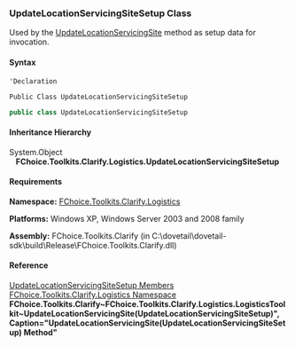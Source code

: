 ﻿### UpdateLocationServicingSiteSetup Class

Used by the [UpdateLocationServicingSite](FChoice.Toolkits.Clarify~FChoice.Toolkits.Clarify.Logistics.LogisticsToolkit~UpdateLocationServicingSite(UpdateLocationServicingSiteSetup).md) method as setup data for invocation.

#### Syntax

```vbnet
'Declaration

Public Class UpdateLocationServicingSiteSetup 
```

```csharp
public class UpdateLocationServicingSiteSetup
```

#### Inheritance Hierarchy

System.Object  
   **FChoice.Toolkits.Clarify.Logistics.UpdateLocationServicingSiteSetup**  

#### Requirements

**Namespace:** [FChoice.Toolkits.Clarify.Logistics](FChoice.Toolkits.Clarify~FChoice.Toolkits.Clarify.Logistics_namespace.md)

**Platforms:** Windows XP, Windows Server 2003 and 2008 family

**Assembly:** FChoice.Toolkits.Clarify (in C:\\dovetail\\dovetail-sdk\\build\\Release\\FChoice.Toolkits.Clarify.dll)

#### Reference

[UpdateLocationServicingSiteSetup Members](FChoice.Toolkits.Clarify~FChoice.Toolkits.Clarify.Logistics.UpdateLocationServicingSiteSetup_members.md)  
[FChoice.Toolkits.Clarify.Logistics Namespace](FChoice.Toolkits.Clarify~FChoice.Toolkits.Clarify.Logistics_namespace.md)  
**FChoice.Toolkits.Clarify~FChoice.Toolkits.Clarify.Logistics.LogisticsToolkit~UpdateLocationServicingSite(UpdateLocationServicingSiteSetup)", Caption="UpdateLocationServicingSite(UpdateLocationServicingSiteSetup) Method"**